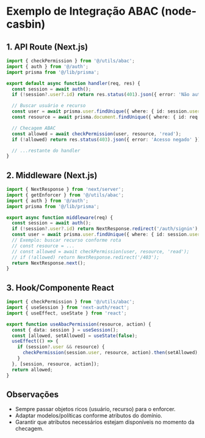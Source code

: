 # Exemplo de Integração ABAC (node-casbin)

## 1. API Route (Next.js)
```typescript
import { checkPermission } from '@/utils/abac';
import { auth } from '@/auth';
import prisma from '@/lib/prisma';

export default async function handler(req, res) {
  const session = await auth();
  if (!session?.user?.id) return res.status(401).json({ error: 'Não autenticado' });

  // Buscar usuário e recurso
  const user = await prisma.user.findUnique({ where: { id: session.user.id } });
  const resource = await prisma.document.findUnique({ where: { id: req.query.id } });

  // Checagem ABAC
  const allowed = await checkPermission(user, resource, 'read');
  if (!allowed) return res.status(403).json({ error: 'Acesso negado' });

  // ...restante do handler
}
```

## 2. Middleware (Next.js)
```typescript
import { NextResponse } from 'next/server';
import { getEnforcer } from '@/utils/abac';
import { auth } from '@/auth';
import prisma from '@/lib/prisma';

export async function middleware(req) {
  const session = await auth();
  if (!session?.user?.id) return NextResponse.redirect('/auth/signin');
  const user = await prisma.user.findUnique({ where: { id: session.user.id } });
  // Exemplo: buscar recurso conforme rota
  // const resource = ...
  // const allowed = await checkPermission(user, resource, 'read');
  // if (!allowed) return NextResponse.redirect('/403');
  return NextResponse.next();
}
```

## 3. Hook/Componente React
```typescript
import { checkPermission } from '@/utils/abac';
import { useSession } from 'next-auth/react';
import { useEffect, useState } from 'react';

export function useAbacPermission(resource, action) {
  const { data: session } = useSession();
  const [allowed, setAllowed] = useState(false);
  useEffect(() => {
    if (session?.user && resource) {
      checkPermission(session.user, resource, action).then(setAllowed);
    }
  }, [session, resource, action]);
  return allowed;
}
```

## Observações
- Sempre passar objetos ricos (usuário, recurso) para o enforcer.
- Adaptar modelos/políticas conforme atributos do domínio.
- Garantir que atributos necessários estejam disponíveis no momento da checagem.
